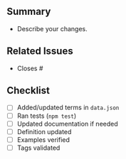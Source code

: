 ## Summary
- Describe your changes.

## Related Issues
- Closes #<issue-number>

## Checklist
- [ ] Added/updated terms in `data.json`
- [ ] Ran tests (`npm test`)
- [ ] Updated documentation if needed
- [ ] Definition updated
- [ ] Examples verified
- [ ] Tags validated

